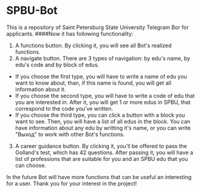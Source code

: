 # SPBU-Bot
This is a repository of Saint Petersburg State University Telegram Bor for applicants. 
####Now it has following functionality:
1. A functions button. By clicking it, you will see all Bot's realized functions.
2. A navigate button. There are 3 types of navigation: by edu's name, by edu's code and by block of edus. 
- If you choose the first type, you will have to write a name of edu you want to know about, than, if this name is found, you will get all information about it. 
- If you choose the second type, you will have to write a code of edu that you are interested in. After it, you will get 1 or more edus in SPBU, that correspond to the code you've written.
- If you choose the third type, you can click a button with a block you want to see. Then, you will have a list of all edus in the block. You can have information about any edu by writting it's name, or you can write "Выход" to work with other Bot's functions.
3. A career guidance button. By clicking it, you'll be offered to pass the Golland's test, which has 42 questions. After passing it, you will have a list of professions that are suitable for you and an SPBU edu that you can choose.

In the future Bot will have more functions that can be useful an interesting for a user. Thank you for your interest in the project!

